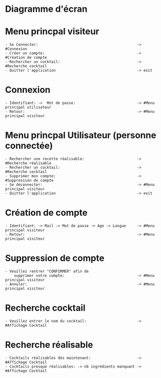 # Diagramme d'écran

# Menu princpal visiteur
    - Se Connecter:                                             -> #Connexion
    - Créer un compte:                                          -> #Création de compte
    - Rechercher un cocktail:                                   -> #Recherche cocktail
    - Quitter l'application                                     -> exit

# Connexion
    - Identifiant: ->  Mot de passe:                            -> #Menu principal utilisateur
    - Retour:                                                   -> #Menu principal visiteur

# Menu princpal Utilisateur (personne connectée)
    - Rechercher une recette réalisable:                        -> #Recherche réalisable
    - Rechercher un cocktail:                                   -> #Recherche cocktail
    - Supprimer mon compte:                                     -> #Suppression de compte
    - Se déconnecter:                                           -> #Menu principal visiteur
    - Quitter l'application                                     -> exit


# Création de compte
    - Identifiant: -> Mail -> Mot de passe -> Age -> Langue     -> #Menu principal visiteur
    - Retour:                                                   -> #Menu principal visiteur

# Suppression de compte
    - Veuillez rentrer "CONFIRMER" afin de
        supprimer votre compte:                                 -> #Menu principal visiteur
    - Annuler:                                                  -> #Menu principal visiteur

# Recherche cocktail
    - Veuillez entrer le nom du cocktail:                       -> #Affichage Cocktail

# Recherche réalisable
    - Cocktails réalisables dès maintenant:                     -> #Affichage Cocktail
    - Cocktails presque réalisables: -> nb ingrédients manquant -> #Affichage Cocktail
